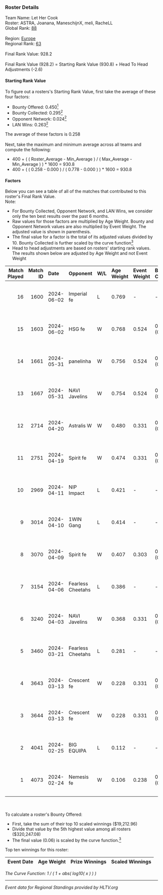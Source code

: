 ### Roster Details<br />
Team Name: Let Her Cook<br />
Roster: ASTRA, Joanana, ManeschijnX, meli, RacheLL<br />
Global Rank: [88](../standings_global.md)<br />
<br />
Region: [Europe]( ../standings_europe.md)<br />
Regional Rank: [63]( ../standings_europe.md)<br />
<br />
Final Rank Value:  928.2<br />
<br />
Final Rank Value (928.2) = Starting Rank Value (930.8) + Head To Head Adjustments (-2.6)<br />

#### Starting Rank Value<br />
To figure out a rosters's Starting Rank Value, first take the average of these four factors:<br />
- Bounty Offered: 0.450[<sup>1</sup>](#table2)
- Bounty Collected: 0.295[<sup>2</sup>](#table1)
- Opponent Network: 0.024[<sup>2</sup>](#table1)
- LAN Wins: 0.263[<sup>2</sup>](#table1)

The average of these factors is 0.258<br />
<br />
Next, take the maximum and minimum average across all teams and compute the following:<br />
- 400 + ( ( Roster_Average - Min_Average ) / ( Max_Average - Min_Average ) ) * 1600 = 930.8
- 400 + ( ( 0.258 - 0.000 ) / ( 0.778 - 0.000 ) ) * 1600 = 930.8


#### Factors<br />
Below you can see a table of all of the matches that contributed to this roster's Final Rank Value.<br />
Note:<br />

- For Bounty Collected, Opponent Network, and LAN Wins, we consider only the ten best results over the past 6 months.
- Raw values for those factors are multiplied by Age Weight. Bounty and Opponent Network values are also multiplied by Event Weight. The adjusted value is shown in parenthesis.
- The final value for a factor is the total of its adjusted values divided by 10. Bounty Collected is further scaled by the curve function[<sup>3</sup>](#curveFunction)
- Head to head adjustments are based on rosters' starting rank values. The results shown below are adjusted by Age Weight and not Event Weight
<span id="table1"></span><br />


| Match Played | Match ID | Date       | Opponent          | W/L | Age Weight | Event Weight | Bounty Collected | Opponent Network | LAN Wins  | H2H Adj. | Roster                                     |
| -: | -: | :- | :- | :- | :- | :- | :- | :- | :- | -: | :- |
|           16 |     1600 | 2024-06-02 | Imperial fe       | L   | 0.769      | -            | -                | -                | -         |    -8.15 | ASTRA, Joanana, ManeschijnX, meli, RacheLL |
|           15 |     1603 | 2024-06-02 | HSG fe            | W   | 0.768      | 0.524        | 0.031 (0.013)    | 0.066 (0.027)    | 1 (0.768) |     9.25 | ASTRA, Joanana, ManeschijnX, meli, RacheLL |
|           14 |     1661 | 2024-05-31 | panelinha         | W   | 0.756      | 0.524        | 0.032 (0.013)    | 0.146 (0.058)    | 1 (0.756) |    10.06 | ASTRA, Joanana, ManeschijnX, meli, RacheLL |
|           13 |     1667 | 2024-05-31 | NAVI Javelins     | W   | 0.754      | 0.524        | 0.026 (0.010)    | 0.179 (0.071)    | 1 (0.754) |    10.42 | ASTRA, Joanana, ManeschijnX, meli, RacheLL |
|           12 |     2714 | 2024-04-20 | Astralis W        | W   | 0.480      | 0.331        | 0.002 (0.000)    | 0.060 (0.009)    | 0 (0.000) |     3.15 | ASTRA, Joanana, ManeschijnX, meli, RacheLL |
|           11 |     2751 | 2024-04-19 | Spirit fe         | W   | 0.474      | 0.331        | 0.005 (0.001)    | 0.136 (0.021)    | 0 (0.000) |     2.89 | ASTRA, Joanana, ManeschijnX, meli, RacheLL |
|           10 |     2969 | 2024-04-11 | NIP Impact        | L   | 0.421      | -            | -                | -                | -         |    -9.78 | ASTRA, Joanana, kezziwow, meli, RacheLL    |
|            9 |     3014 | 2024-04-10 | 1WIN Gang         | L   | 0.414      | -            | -                | -                | -         |   -10.67 | ASTRA, Joanana, kezziwow, meli, RacheLL    |
|            8 |     3070 | 2024-04-09 | Spirit fe         | W   | 0.407      | 0.303        | 0.005 (0.001)    | 0.136 (0.017)    | 0 (0.000) |     2.42 | ASTRA, Joanana, kezziwow, meli, RacheLL    |
|            7 |     3154 | 2024-04-06 | Fearless Cheetahs | L   | 0.386      | -            | -                | -                | -         |    -9.56 | ASTRA, Joanana, kezziwow, meli, RacheLL    |
|            6 |     3240 | 2024-04-03 | NAVI Javelins     | W   | 0.368      | 0.331        | 0.026 (0.003)    | 0.179 (0.022)    | 0 (0.000) |     4.21 | ASTRA, Joanana, kezziwow, meli, RacheLL    |
|            5 |     3460 | 2024-03-21 | Fearless Cheetahs | L   | 0.281      | -            | -                | -                | -         |    -7.10 | Joanana, kezziwow, meli, RacheLL, suns1de  |
|            4 |     3643 | 2024-03-13 | Crescent fe       | W   | 0.228      | 0.331        | 0.004 (0.000)    | 0.074 (0.006)    | 0 (0.000) |     1.33 | Joanana, kezziwow, meli, RacheLL, suns1de  |
|            3 |     3644 | 2024-03-13 | Crescent fe       | W   | 0.228      | 0.331        | 0.004 (0.000)    | 0.074 (0.006)    | 0 (0.000) |     1.32 | Joanana, kezziwow, meli, RacheLL, suns1de  |
|            2 |     4041 | 2024-02-25 | BIG EQUIPA        | L   | 0.112      | -            | -                | -                | -         |    -2.52 | Joanana, kezziwow, meli, RacheLL, suns1de  |
|            1 |     4073 | 2024-02-24 | Nemesis fe        | W   | 0.106      | 0.238        | 0.000 (0.000)    | 0.000 (0.000)    | 0 (0.000) |     0.16 | Joanana, kezziwow, meli, RacheLL, suns1de  |

<br />
<span id="table2"></span><br />
To calculate a roster's Bounty Offered:<br />

- First, take the sum of their top 10 scaled winnings ($19,212.96)
- Divide that value by the 5th highest value among all rosters ($320,247.08)
- The final value (0.06) is scaled by the curve function.[<sup>3</sup>](#curveFunction)

Top ten winnings for this roster:<br />

| Event Date | Age Weight | Prize Winnings | Scaled Winnings |
| :- | -: | :- | :- |


<span id="curveFunction"></span>_The Curve Function: 1 / ( 1 + abs( log10( x ) ) )_<br />

---
_Event data for Regional Standings provided by HLTV.org_<br />
